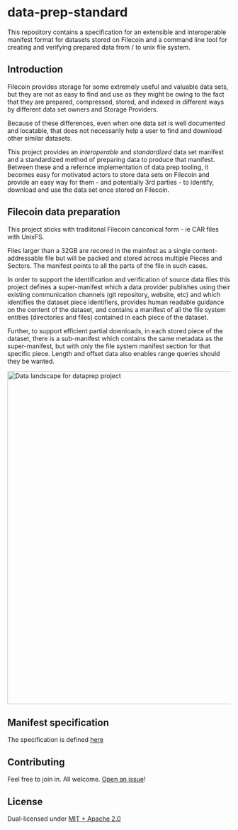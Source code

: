 # data-prep-standard

This repository contains a specification for an extensible and interoperable manifest format for datasets stored on Filecoin
and a command line tool for creating and verifying prepared data from / to unix file system.

## Introduction

Filecoin provides storage for some extremely useful and valuable data sets, but they are
not as easy to find and use as they might be owing to the fact that they are prepared,
compressed, stored, and indexed in different ways by different data set owners and
Storage Providers.

Because of these differences, even when one data set is well documented and locatable,
that does not necessarily help a user to find and download other similar datasets.

This project provides an *interoperable* and *standardized* data set manifest and a
standardized method of preparing data to produce that manifest. Between these and a
refernce implementation of data prep tooling, it becomes easy for motivated actors to
store data sets on Filecoin and provide an easy way for them - and potentially 3rd
parties - to identify, download and use the data set once stored on Filecoin.

## Filecoin data preparation

This project sticks with tradiitonal Filecoin canconical form - ie CAR files with UnixFS.

Files larger than a 32GB are recored in the mainfest as a single content-addressable file
but will be packed and stored across multiple Pieces and Sectors. The manifest points to
all the parts of the file in such cases.

In order to support the identification and verification of source data files this project
defines a super-manifest which a data provider publishes using their existing communication
channels (git repository, website, etc) and which identifies the dataset piece identifiers,
provides human readable guidance on the content of the dataset, and contains a manifest of
all the file system entities (directories and files) contained in each piece of the dataset.

Further, to support efficient partial downloads, in each stored piece of the dataset,
there is a sub-manifest which contains the same metadata as the super-manifest, but with
only the file system manifest section for that specific piece. Length and offset data also
enables range queries should they be wanted.

<img width="611" height="750" alt="Data landscape for dataprep project" src="https://github.com/user-attachments/assets/78472a3f-c7b2-41da-a1ed-4bde933f3161" />

## Manifest specification

The specification is defined [here](./specification/README.md)

## Contributing

Feel free to join in. All welcome. [Open an issue](https://github.com/fidlabs/data-prep-standard/issues)!

## License

Dual-licensed under [MIT + Apache 2.0](https://github.com/fidlabs/data-prep-standard/blob/main/LICENSE.md)
